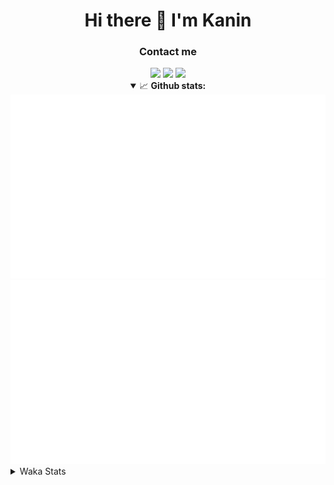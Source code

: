 <div align="center">
 <h1>Hi there 👋 I'm Kanin</h1>
 <h3>Contact me</h3>
 <a href="mailto:im@kanin.dev"><img src="https://img.shields.io/badge/gmail-%23D14836.svg?&style=for-the-badge&logo=gmail&logoColor=white"/></a>
 <a href="https://twitter.com/KaninDev"><img src="https://img.shields.io/badge/twitter-%231DA1F2.svg?&style=for-the-badge&logo=twitter&logoColor=white"/></a>
 <a href="https://www.linkedin.com/in/KaninDev"><img src="https://img.shields.io/badge/linkedin-%230077B5.svg?&style=for-the-badge&logo=linkedin&logoColor=white"/></a>
<details open>
  <summary>📈 <b>Github stats:</b></summary>
  <img src="https://github.com/Kanin/Kanin/blob/master/scripts/GitHubStats/generated/overview.svg"/>
  <img src="https://github.com/Kanin/Kanin/blob/master/scripts/GitHubStats/generated/languages.svg"/>
</details>
</div>

<details>
 <summary>Waka Stats</summary>

<!--START_SECTION:waka-->
![Code Time](http://img.shields.io/badge/Code%20Time-1%2C984%20hrs%2043%20mins-blue)

![Profile Views](http://img.shields.io/badge/Profile%20Views-8-blue)

![Lines of code](https://img.shields.io/badge/From%20Hello%20World%20I%27ve%20Written-820.1%20thousand%20lines%20of%20code-blue)

**🐱 My GitHub Data** 

> 📦 100.7 kB Used in GitHub's Storage 
 > 
> 🏆 179 Contributions in the Year 2023
 > 
> 🚫 Not Opted to Hire
 > 
> 📜 20 Public Repositories 
 > 
> 🔑 10 Private Repositories 
 > 
**I'm an Early 🐤** 

```text
🌞 Morning                2087 commits        ██████░░░░░░░░░░░░░░░░░░░   25.75 % 
🌆 Daytime                2400 commits        ███████░░░░░░░░░░░░░░░░░░   29.61 % 
🌃 Evening                2436 commits        ████████░░░░░░░░░░░░░░░░░   30.06 % 
🌙 Night                  1182 commits        ████░░░░░░░░░░░░░░░░░░░░░   14.58 % 
```
📅 **I'm Most Productive on Monday** 

```text
Monday                   1575 commits        █████░░░░░░░░░░░░░░░░░░░░   19.43 % 
Tuesday                  1056 commits        ███░░░░░░░░░░░░░░░░░░░░░░   13.03 % 
Wednesday                755 commits         ██░░░░░░░░░░░░░░░░░░░░░░░   09.32 % 
Thursday                 1221 commits        ████░░░░░░░░░░░░░░░░░░░░░   15.06 % 
Friday                   1281 commits        ████░░░░░░░░░░░░░░░░░░░░░   15.81 % 
Saturday                 750 commits         ██░░░░░░░░░░░░░░░░░░░░░░░   09.25 % 
Sunday                   1467 commits        █████░░░░░░░░░░░░░░░░░░░░   18.10 % 
```


📊 **This Week I Spent My Time On** 

```text
🕑︎ Time Zone: America/New_York

💬 Programming Languages: 
Python                   14 mins             █████████████████████████   99.99 % 
requirements.txt         0 secs              ░░░░░░░░░░░░░░░░░░░░░░░░░   00.01 % 

🔥 Editors: 
PyCharm                  14 mins             █████████████████████████   100.00 % 

🐱‍💻 Projects: 
Naila.py                 14 mins             █████████████████████████   100.00 % 

💻 Operating System: 
Windows                  14 mins             █████████████████████████   100.00 % 
```

**I Mostly Code in Python** 

```text
Python                   26 repos            ██████████████░░░░░░░░░░░   57.78 % 
Java                     7 repos             ████░░░░░░░░░░░░░░░░░░░░░   15.56 % 
JavaScript               4 repos             ██░░░░░░░░░░░░░░░░░░░░░░░   08.89 % 
Kotlin                   2 repos             █░░░░░░░░░░░░░░░░░░░░░░░░   04.44 % 
HTML                     2 repos             █░░░░░░░░░░░░░░░░░░░░░░░░   04.44 % 
```



**Timeline**

![Lines of Code chart](https://raw.githubusercontent.com/Kanin/Kanin/master/assets/bar_graph.png)


 Last Updated on 25/06/2023 10:04:52 UTC
<!--END_SECTION:waka-->
</details>

